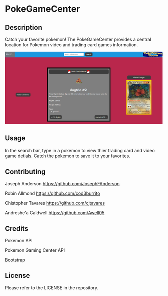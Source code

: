 # PokeGameCenter


## Description
Catch your favorite pokemon! The PokeGameCenter provides a central location for Pokemon video and trading card games information.

<img src="assets\Screenshot 2022-10-02 142301.png">


## Usage
In the search bar, type in a pokemon to view thier trading card and video game detials. Catch the pokemon to save it to your favorites.  


## Contributing
Joseph Anderson
https://github.com/JosephFAnderson

Robin Allmond
https://github.com/cod3burrito

Chistopher Tavares
https://github.com/cjtavares

Andreshe'a Caldwell
https://github.com/Awell05


## Credits
Pokemon API

Pokemon Gaming Center API

Bootstrap


## License

Please refer to the LICENSE in the repository.

